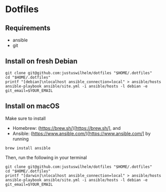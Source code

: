 # Dotfiles

## Requirements

+ ansible
+ git

## Install on fresh Debian

```
git clone git@github.com:justuswilhelm/dotfiles "$HOME/.dotfiles"
cd "$HOME/.dotfiles"
printf "[debian]\nlocalhost ansible_connection=local" > ansible/hosts
ansible-playbook ansible/site.yml -i ansible/hosts -l debian -e git_email=$YOUR_EMAIL
```

## Install on macOS

Make sure to install
- Homebrew: (https://brew.sh/)[https://brew.sh/], and
- Ansible: (https://www.ansible.com/)[https://www.ansible.com/] by running

```
brew install ansible
```

Then, run the following in your terminal

```
git clone git@github.com:justuswilhelm/dotfiles "$HOME/.dotfiles"
cd "$HOME/.dotfiles"
printf "[darwin]\nlocalhost ansible_connection=local" > ansible/hosts
ansible-playbook ansible/site.yml -i ansible/hosts -l debian -e git_email=$YOUR_EMAIL
```
